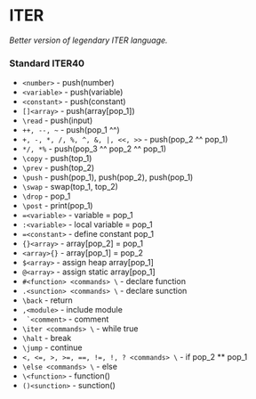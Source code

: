 # ITER
*Better version of legendary ITER language.*

### Standard ITER40
- ```<number>``` - push(number)
- ```<variable>``` - push(variable)
- ```<constant>``` - push(constant)
- ```[]<array>``` - push(array[pop_1])
- ```\read``` - push(input)
- ```++, --, ~``` - push(pop_1 ^^)
- ```+, -, *, /, %, ^, &, |, <<, >>``` - push(pop_2 ^^ pop_1)
- ```*/, *%``` - push(pop_3 ^^ pop_2 ^^ pop_1)
- ```\copy``` - push(top_1)
- ```\prev``` - push(top_2)
- ```\push``` - push(pop_1), push(pop_2), push(pop_1)
- ```\swap``` - swap(top_1, top_2)
- ```\drop``` - pop_1
- ```\post``` - print(pop_1)
- ```=<variable>``` - variable = pop_1
- ```:<variable>``` - local variable = pop_1
- ```=<constant>``` - define constant pop_1
- ```{}<array>``` - array\[pop_2\] = pop_1
- ```<array>{}``` - array\[pop_1\] = pop_2
- ```$<array>``` - assign heap array\[pop_1\]
- ```@<array>``` - assign static array\[pop_1\]
- ```#<function> <commands> \``` - declare function
- ```.<sunction> <commands> \``` - declare sunction
- ```\back``` - return
- ```,<module>``` - include module
- ``` `<comment>``` - comment
- ```\iter <commands> \``` - while true
- ```\halt``` - break
- ```\jump``` - continue
- ```<, <=, >, >=, ==, !=, !, ? <commands> \``` - if pop_2 ** pop_1
- ```\else <commands> \``` - else
- ```\<function>``` - function()
- ```()<sunction>``` - sunction()